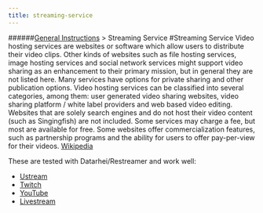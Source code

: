 ```yaml
---
title: streaming-service
---
```

######[General Instructions](../wiki/general-instructions.html) > Streaming Service
#Streaming Service
Video hosting services are websites or software which allow users to distribute their video clips. Other kinds of websites such as file hosting services, image hosting services and social network services might support video sharing as an enhancement to their primary mission, but in general they are not listed here. Many services have options for private sharing and other publication options. Video hosting services can be classified into several categories, among them: user generated video sharing websites, video sharing platform / white label providers and web based video editing. Websites that are solely search engines and do not host their video content (such as Singingfish) are not included. Some services may charge a fee, but most are available for free. Some websites offer commercialization features, such as partnership programs and the ability for users to offer pay-per-view for their videos. <a href="https://en.wikipedia.org/wiki/List_of_video_hosting_services" target="_blank">Wikipedia</a>

These are tested with Datarhei/Restreamer and work well:  
* [Ustream](../wiki/livestreaming-ustream.html)  
* [Twitch](../wiki/livestreaming-twitch.html)  
* [YouTube](../wiki/livestreaming-youtube.html)  
* [Livestream](../wiki/livestreaming-livestream-com.html)  
